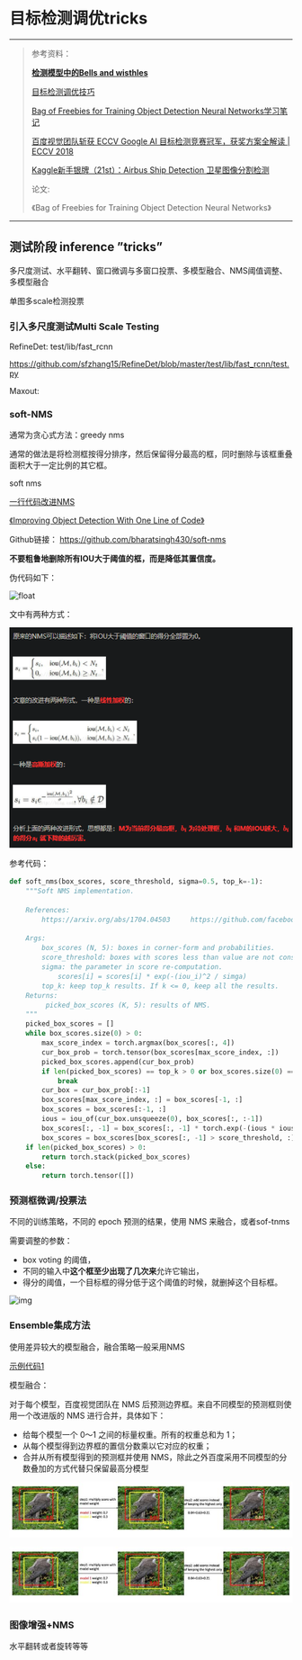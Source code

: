 # 目标检测调优tricks

---

> 参考资料：
>
> [**检测模型中的Bells and wisthles**](<https://cloud.tencent.com/developer/article/1109497>)
>
> [目标检测调优技巧](<http://www.pianshen.com/article/2781276525/>)
>
> [Bag of Freebies for Training Object Detection Neural Networks学习笔记](<https://www.jianshu.com/p/003c5b6477ba>)
>
> [百度视觉团队斩获 ECCV Google AI 目标检测竞赛冠军，获奖方案全解读 | ECCV 2018](<https://www.leiphone.com/news/201809/6T23aH3sevzHbeJR.html>)
>
> [Kaggle新手银牌（21st）：Airbus Ship Detection 卫星图像分割检测](<https://zhuanlan.zhihu.com/p/48381892>)
>
> 论文:
>
> 《Bag of Freebies for Training Object Detection Neural Networks》

---

## 测试阶段 inference ”tricks”

多尺度测试、水平翻转、窗口微调与多窗口投票、多模型融合、NMS阈值调整、多模型融合

单图多scale检测投票



### 引入多尺度测试Multi Scale Testing

RefineDet:  test/lib/fast_rcnn

<https://github.com/sfzhang15/RefineDet/blob/master/test/lib/fast_rcnn/test.py>



Maxout:

### soft-NMS

通常为贪心式方法：greedy nms

通常的做法是将检测框按得分排序，然后保留得分最高的框，同时删除与该框重叠面积大于一定比例的其它框。



soft nms

[一行代码改进NMS](<https://blog.csdn.net/shuzfan/article/details/71036040>)

 [《Improving Object Detection With One Line of Code》](http://cn.arxiv.org/abs/1704.04503)

Github链接： <https://github.com/bharatsingh430/soft-nms>



**不要粗鲁地删除所有IOU大于阈值的框，而是降低其置信度。**



伪代码如下：

![float](https://img-blog.csdn.net/20170430181251698?watermark/2/text/aHR0cDovL2Jsb2cuY3Nkbi5uZXQvc2h1emZhbg==/font/5a6L5L2T/fontsize/400/fill/I0JBQkFCMA==/dissolve/70/gravity/SouthEast)



文中有两种方式：

![1557147329570](assets/1557147329570.png)





参考代码：

```python
def soft_nms(box_scores, score_threshold, sigma=0.5, top_k=-1):
    """Soft NMS implementation.

    References:
        https://arxiv.org/abs/1704.04503     https://github.com/facebookresearch/Detectron/blob/master/detectron/utils/cython_nms.pyx

    Args:
        box_scores (N, 5): boxes in corner-form and probabilities.
        score_threshold: boxes with scores less than value are not considered.
        sigma: the parameter in score re-computation.
            scores[i] = scores[i] * exp(-(iou_i)^2 / simga)
        top_k: keep top_k results. If k <= 0, keep all the results.
    Returns:
         picked_box_scores (K, 5): results of NMS.
    """
    picked_box_scores = []
    while box_scores.size(0) > 0:
        max_score_index = torch.argmax(box_scores[:, 4])
        cur_box_prob = torch.tensor(box_scores[max_score_index, :])
        picked_box_scores.append(cur_box_prob)
        if len(picked_box_scores) == top_k > 0 or box_scores.size(0) == 1:
            break
        cur_box = cur_box_prob[:-1]
        box_scores[max_score_index, :] = box_scores[-1, :]
        box_scores = box_scores[:-1, :]
        ious = iou_of(cur_box.unsqueeze(0), box_scores[:, :-1])
        box_scores[:, -1] = box_scores[:, -1] * torch.exp(-(ious * ious) / sigma)
        box_scores = box_scores[box_scores[:, -1] > score_threshold, :]
    if len(picked_box_scores) > 0:
        return torch.stack(picked_box_scores)
    else:
        return torch.tensor([])
```







### 预测框微调/投票法

不同的训练策略，不同的 epoch 预测的结果，使用 NMS 来融合，或者sof-tnms



需要调整的参数：

-  box voting 的阈值，
- 不同的输入中**这个框至少出现了几次来**允许它输出，
- 得分的阈值，一个目标框的得分低于这个阈值的时候，就删掉这个目标框。

![img](https://img-blog.csdn.net/20171012214545776?watermark/2/text/aHR0cDovL2Jsb2cuY3Nkbi5uZXQvd2ZlaTEwMQ==/font/5a6L5L2T/fontsize/400/fill/I0JBQkFCMA==/dissolve/70/gravity/Center)

### Ensemble集成方法

使用差异较大的模型融合，融合策略一般采用NMS



[示例代码1](https://github.com/ZFTurbo/Keras-RetinaNet-for-Open-Images-Challenge-2018/blob/master/ensemble_predictions_with_weighted_method.py)

模型融合：

对于每个模型，百度视觉团队在 NMS 后预测边界框。来自不同模型的预测框则使用一个改进版的 NMS 进行合并，具体如下：

- 给每个模型一个 0～1 之间的标量权重。所有的权重总和为 1；
- 从每个模型得到边界框的置信分数乘以它对应的权重；
- 合并从所有模型得到的预测框并使用 NMS，除此之外百度采用不同模型的分数叠加的方式代替只保留最高分模型

![ç¾åº¦è§è§å¢éæ©è· ECCV Google AI ç®æ æ£æµç"èµå åï¼è·å¥æ¹æ¡å¨è§£è¯" |  ECCV 2018](assets/5b9a293342a24.jpg)

![ç¾åº¦è§è§å¢éæ©è· ECCV Google AI ç®æ æ£æµç"èµå åï¼è·å¥æ¹æ¡å¨è§£è¯" |  ECCV 2018](assets/5b9a2938206d2.jpg)

### 图像增强+NMS

水平翻转或者旋转等等